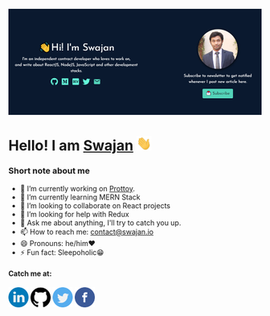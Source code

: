 ![banner-img](https://github.com/smswajan/smswajan/blob/master/img/banner.png)

<h1>Hello! I am <a href="https://swajan.io/">Swajan</a> <img src="https://github.com/smswajan/smswajan/blob/master/img/Hi.gif" width="30px"></h1>

<h3>Short note about me</h3>
<ul>
    <li>🔭 I’m currently working on <a href="https://prottoy.com.bd/">Prottoy</a>.
    <li>🌱 I’m currently learning MERN Stack
    <li>👯 I’m looking to collaborate on React projects
    <li>🤔 I’m looking for help with Redux
    <li>💬 Ask me about anything, I'll try to catch you up.
    <li>📫 How to reach me: <a href="mailto:contact@swajan.io">contact@swajan.io</a>
    <li>😄 Pronouns: he/him❤️
    <li>⚡ Fun fact: Sleepoholic😁
</ul>

<h4>Catch me at:</h4>
<a href="https://www.linkedin.com/in/smswajan"><img src="https://github.com/smswajan/smswajan/blob/master/img/linkedin.png" width="40" /></a>
<a href="https://github.com/smswajan"><img src="https://github.com/smswajan/smswajan/blob/master/img/github-logo.png" width="40" /></a>
<a href="https://twitter.com/smswajan"><img src="https://github.com/smswajan/smswajan/blob/master/img/twitter.png" width="40" /></a>
<a href="https://www.facebook.com/smswajan"><img src="https://github.com/smswajan/smswajan/blob/master/img/facebook.png" width="40" /></a>
<!-- <a href="mailto:smswajan@gmail.com"><img src="https://github.com/smswajan/smswajan/blob/master/img/google-plus.png" width="40" /></a>
<a href="https://www.instagram.com/smswajan"><img src="https://github.com/smswajan/smswajan/blob/master/img/instagram.png" width="40" /></a> -->

<!-- ![Swajan's Github Stats](https://github-readme-stats.vercel.app/api?username=smswajan&show_icons=true) -->
